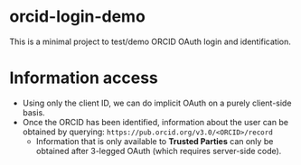 # orcid-login-demo
This is a minimal project to test/demo ORCID OAuth login and identification.

# Information access

- Using only the client ID, we can do implicit OAuth on a purely client-side basis.
- Once the ORCID has been identified, information about the user can be obtained by querying: `https://pub.orcid.org/v3.0/<ORCID>/record`
    - Information that is only available to **Trusted Parties** can only be obtained after 3-legged OAuth (which requires server-side code).
